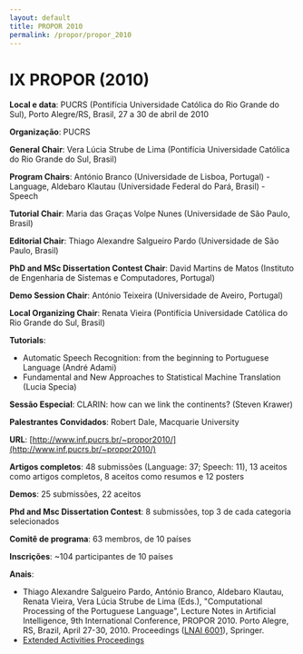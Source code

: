 ```yaml
---
layout: default
title: PROPOR 2010
permalink: /propor/propor_2010
---
```


# IX PROPOR (2010)

__Local e data__: PUCRS (Pontifícia Universidade Católica do Rio Grande do Sul), Porto Alegre/RS, Brasil, 27 a 30 de abril de 2010

__Organização__: PUCRS

__General Chair__: Vera Lúcia Strube de Lima (Pontifícia Universidade Católica do Rio Grande do Sul, Brasil)

__Program Chairs__: António Branco (Universidade de Lisboa, Portugal) - Language, Aldebaro Klautau (Universidade Federal do Pará, Brasil) - Speech

__Tutorial Chair__: Maria das Graças Volpe Nunes (Universidade de São Paulo, Brasil)

__Editorial Chair__: Thiago Alexandre Salgueiro Pardo (Universidade de São Paulo, Brasil)

__PhD and MSc Dissertation Contest Chair__: David Martins de Matos (Instituto de Engenharia de Sistemas e Computadores, Portugal)

__Demo Session Chair__: António Teixeira (Universidade de Aveiro, Portugal)

__Local Organizing Chair__: Renata Vieira (Pontifícia Universidade Católica do Rio Grande do Sul, Brasil)

__Tutorials__:

* Automatic Speech Recognition: from the beginning to Portuguese Language (André Adami)
* Fundamental and New Approaches to Statistical Machine Translation (Lucia Specia)

__Sessão Especial__: CLARIN: how can we link the continents? (Steven Krawer)

__Palestrantes Convidados__: Robert Dale, Macquarie University

__URL__: [http://www.inf.pucrs.br/~propor2010/](http://www.inf.pucrs.br/~propor2010/)

__Artigos completos__: 48 submissões (Language: 37; Speech: 11), 13 aceitos como artigos completos, 8 aceitos como resumos e 12 posters

__Demos__: 25 submissões, 22 aceitos

__Phd and Msc Dissertation Contest__: 8 submissões, top 3 de cada categoria selecionados

__Comitê de programa__: 63 membros, de 10 países

__Inscrições__: ~104 participantes de 10 países

__Anais__:

* Thiago Alexandre Salgueiro Pardo, António Branco, Aldebaro Klautau, Renata Vieira, Vera Lúcia Strube de Lima (Eds.), "Computational Processing of the Portuguese Language", Lecture Notes in Artificial Intelligence, 9th International Conference, PROPOR 2010. Porto Alegre, RS, Brazil, April 27-30, 2010. Proceedings ([LNAI 6001](http://www.springer.com/computer/ai/book/978-3-642-12319-1)), Springer.
* [Extended Activities Proceedings](http://www.inf.pucrs.br/~propor2010/proceedings/index.html)

